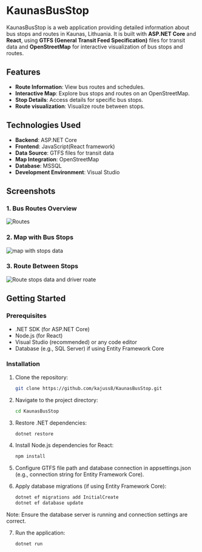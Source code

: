 # KaunasBusStop

KaunasBusStop is a web application providing detailed information about bus stops and routes in Kaunas, Lithuania. It is built with **ASP.NET Core** and **React**, using **GTFS (General Transit Feed Specification)** files for transit data and **OpenStreetMap** for interactive visualization of bus stops and routes.

## Features

- **Route Information**: View bus routes and schedules.
- **Interactive Map**: Explore bus stops and routes on an OpenStreetMap.
- **Stop Details**: Access details for specific bus stops.
- **Route visualization**: Visualize route between stops.

## Technologies Used

- **Backend**: ASP.NET Core
- **Frontend**: JavaScript(React framework)
- **Data Source**: GTFS files for transit data
- **Map Integration**: OpenStreetMap
- **Database**: MSSQL
- **Development Environment**: Visual Studio

## Screenshots

### 1. Bus Routes Overview
![Routes](https://github.com/user-attachments/assets/b2c72546-35b0-4dc2-9afb-426f2d4e6020)

### 2. Map with Bus Stops
![map with stops data](https://github.com/user-attachments/assets/a2395b1c-69ef-4ee5-b42a-b488e121901e)


### 3. Route Between Stops
![Route stops data and driver roate](https://github.com/user-attachments/assets/b23ddfed-b407-41f4-8c2e-1dc1d924aa7c)


## Getting Started

### Prerequisites
- .NET SDK (for ASP.NET Core)
- Node.js (for React)
- Visual Studio (recommended) or any code editor
- Database (e.g., SQL Server) if using Entity Framework Core

### Installation
1. Clone the repository:
   ```bash
   git clone https://github.com/kajuss8/KaunasBusStop.git

2. Navigate to the project directory:
   ```bash
   cd KaunasBusStop

3. Restore .NET dependencies:
   ```bash
   dotnet restore

4. Install Node.js dependencies for React:
   ```bash
   npm install

5. Configure GTFS file path and database connection in appsettings.json (e.g., connection string for Entity Framework Core).

6. Apply database migrations (if using Entity Framework Core):
   ```bash
   dotnet ef migrations add InitialCreate
   dotnet ef database update
Note: Ensure the database server is running and connection settings are correct.

7. Run the application:
   ```bash
   dotnet run
